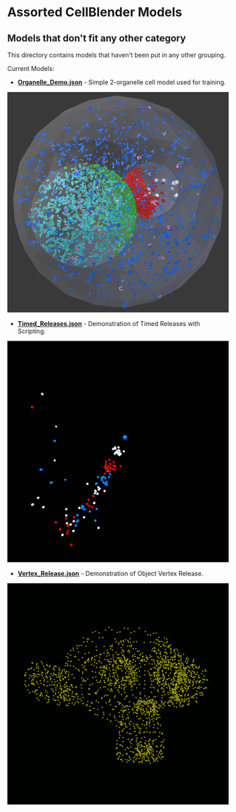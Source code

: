 # Assorted CellBlender Models
## Models that don't fit any other category

This directory contains models that haven't been put in any other grouping.

Current Models:

* **[Organelle_Demo.json](Organelle_Demo.json)**  - Simple 2-organelle cell model used for training.

![Organelle Demo](Organelle_Demo.png?raw=true "Organelle Demo")


* **[Timed_Releases.json](Timed_Releases.json)**  - Demonstration of Timed Releases with Scripting.

![Timed Releases](Timed_Releases.gif?raw=true "Timed Releases")


* **[Vertex_Release.json](Vertex_Release.json)**  - Demonstration of Object Vertex Release.

![Vertex Release](Vertex_Release.gif?raw=true "Vertex Release")

